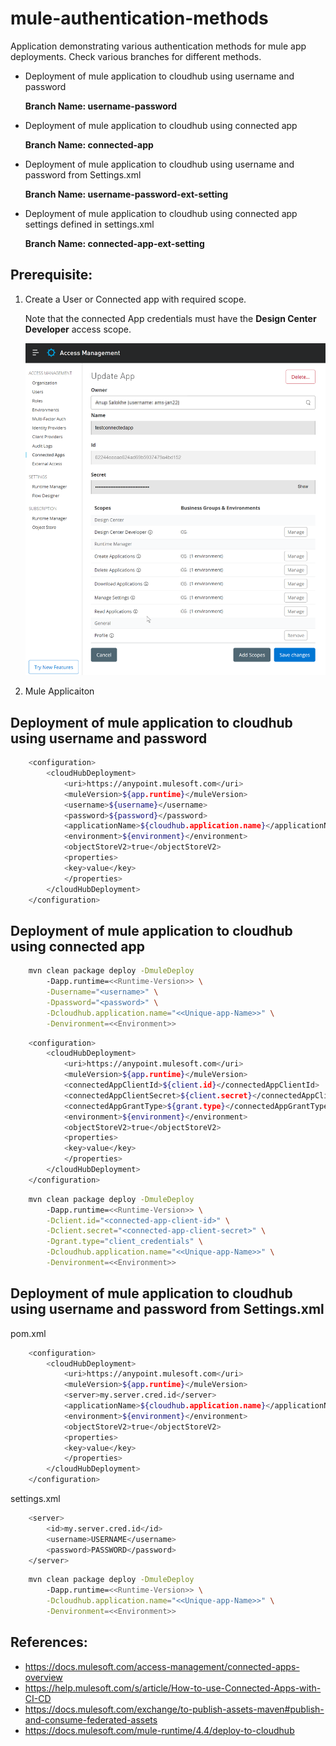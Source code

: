 # mule-authentication-methods
  Application demonstrating various authentication methods for mule app deployments.
  Check various branches for different methods. 
-   Deployment of mule application to cloudhub using username and password

    **Branch Name: username-password**

-   Deployment of mule application to cloudhub using connected app

    **Branch Name: connected-app**

-   Deployment of mule application to cloudhub using username and password from Settings.xml

    **Branch Name: username-password-ext-setting**

-   Deployment of mule application to cloudhub using connected app settings defined in settings.xml

    **Branch Name: connected-app-ext-setting**


## Prerequisite:
1. Create a User or Connected app with required scope.

   Note that the connected App credentials must have the **Design Center Developer** access scope.
   
   ![Connected-App](Images/Connected-App.png)
2. Mule Applicaiton


## Deployment of mule application to cloudhub using username and password

```sh
    <configuration>
        <cloudHubDeployment>
            <uri>https://anypoint.mulesoft.com</uri>
            <muleVersion>${app.runtime}</muleVersion>
            <username>${username}</username>
            <password>${password}</password>
            <applicationName>${cloudhub.application.name}</applicationName>
            <environment>${environment}</environment>
            <objectStoreV2>true</objectStoreV2>
            <properties>
            <key>value</key>
            </properties>
        </cloudHubDeployment>
    </configuration>
```

## Deployment of mule application to cloudhub using connected app

```sh
    mvn clean package deploy -DmuleDeploy 
        -Dapp.runtime=<<Runtime-Version>> \
        -Dusername="<username>" \
        -Dpassword="<password>" \
        -Dcloudhub.application.name="<<Unique-app-Name>>" \
        -Denvironment=<<Environment>>
```

```sh
    <configuration>
        <cloudHubDeployment>
            <uri>https://anypoint.mulesoft.com</uri>
            <muleVersion>${app.runtime}</muleVersion>
            <connectedAppClientId>${client.id}</connectedAppClientId>
            <connectedAppClientSecret>${client.secret}</connectedAppClientSecret>
            <connectedAppGrantType>${grant.type}</connectedAppGrantType>
            <environment>${environment}</environment>
            <objectStoreV2>true</objectStoreV2>
            <properties>
            <key>value</key>
            </properties>
        </cloudHubDeployment>
	</configuration>
```

```sh
    mvn clean package deploy -DmuleDeploy 
        -Dapp.runtime=<<Runtime-Version>> \
        -Dclient.id="<connected-app-client-id>" \
        -Dclient.secret="<connected-app-client-secret>" \
        -Dgrant.type="client_credentials" \
        -Dcloudhub.application.name="<<Unique-app-Name>>" \
        -Denvironment=<<Environment>>
```

## Deployment of mule application to cloudhub using username and password from Settings.xml

pom.xml
```sh
    <configuration>
        <cloudHubDeployment>
            <uri>https://anypoint.mulesoft.com</uri>
            <muleVersion>${app.runtime}</muleVersion>
            <server>my.server.cred.id</server>
            <applicationName>${cloudhub.application.name}</applicationName>
            <environment>${environment}</environment>
            <objectStoreV2>true</objectStoreV2>
            <properties>
            <key>value</key>
            </properties>
        </cloudHubDeployment>
    </configuration>
```

settings.xml
```sh
    <server>
        <id>my.server.cred.id</id>
        <username>USERNAME</username>
        <password>PASSWORD</password>
    </server>
```

```sh
    mvn clean package deploy -DmuleDeploy 
        -Dapp.runtime=<<Runtime-Version>> \
        -Dcloudhub.application.name="<<Unique-app-Name>>" \
        -Denvironment=<<Environment>>
```
## References:
-   https://docs.mulesoft.com/access-management/connected-apps-overview
-   https://help.mulesoft.com/s/article/How-to-use-Connected-Apps-with-CI-CD
-   https://docs.mulesoft.com/exchange/to-publish-assets-maven#publish-and-consume-federated-assets
-   https://docs.mulesoft.com/mule-runtime/4.4/deploy-to-cloudhub

